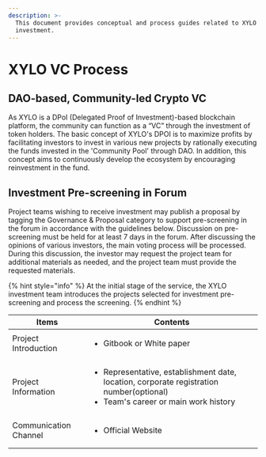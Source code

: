 ```yaml
---
description: >-
  This document provides conceptual and process guides related to XYLO
  investment.
---
```


# XYLO VC Process

## DAO-based, Community-led Crypto VC

As XYLO is a DPoI (Delegated Proof of Investment)-based blockchain platform, the community can function as a “VC” through the investment of token holders. The basic concept of XYLO's DPOI is to maximize profits by facilitating investors to invest in various new projects by rationally executing the funds invested in the 'Community Pool' through DAO. In addition, this concept aims to continuously develop the ecosystem by encouraging reinvestment in the fund.

## Investment Pre-screening in Forum

Project teams wishing to receive investment may publish a proposal by tagging the Governance & Proposal category to support pre-screening in the forum in accordance with the guidelines below. Discussion on pre-screening must be held for at least 7 days in the forum. After discussing the opinions of various investors, the main voting process will be processed. During this discussion, the investor may request the project team for additional materials as needed, and the project team must provide the requested materials.

{% hint style="info" %}
At the initial stage of the service, the XYLO investment team introduces the projects selected for investment pre-screening and process the screening.
{% endhint %}

| Items                 | Contents                                                                                                                                           |
| --------------------- | -------------------------------------------------------------------------------------------------------------------------------------------------- |
| Project Introduction  | <ul><li>Gitbook or White paper</li></ul>                                                                                                           |
| Project Information   | <ul><li>Representative, establishment date, location, corporate registration number(optional)</li><li>Team's career or main work history</li></ul> |
| Communication Channel | <ul><li>Official Website</li></ul>                                                                                                                 |
|                       |                                                                                                                                                    |
